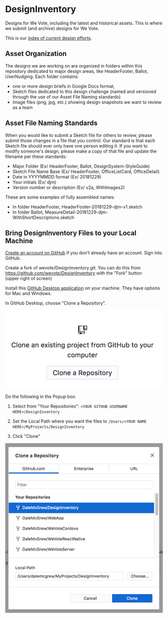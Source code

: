 # DesignInventory
Designs for We Vote, including the latest and historical assets. This is where we submit (and archive) designs for We Vote.

This is our [index of current design efforts](https://docs.google.com/spreadsheets/d/1Pi1SRrniuKOdbRWQgWWIxAyddkrLl73nn21wAhvblUw/edit).

## Asset Organization
The designs we are working on are organized in folders within this repository dedicated to major design areas, like HeaderFooter, Ballot, UserNudging. Each folder contains:

- one or more design briefs in Google Docs format, 
- Sketch files dedicated to this design challenge (named and versioned through the use of our Asset File Naming standards)
- Image files (png, jpg, etc.) showing design snapshots we want to review as a team

## Asset File Naming Standards
When you would like to submit a Sketch file for others to review, please submit those changes in a file that you control. Our standard is that each Sketch file should ever only have one person editing it. If you want to modify someone's design, please make a copy of that file and update the filename per these standards:

- Major Folder (Ex/ HeaderFooter, Ballot, DesignSystem-StyleGuide)
- Sketch File Name Base (Ex/ HeaderFooter, OfficeListCard, OfficeDetail)
- Date in YYYYMMDD format (Ex/ 20181229)
- Your initials (Ex/ djm)
- Version number or description (Ex/ v2a, WithImages2)

These are some examples of fully assembled names:

- In folder HeaderFooter, HeaderFooter-20181229-djm-v1.sketch
- In folder Ballot, MeasureDetail-20181229-djm-WithShortDescriptions.sketch

## Bring DesignInventory Files to your Local Machine

[Create an account on GitHub](https://github.com/join) if you don't already have an account. Sign into GitHub.

Create a fork of wevote/DesignInventory.git. You can do this from https://github.com/wevote/DesignInventory with the "Fork" button  
(upper right of screen)

Install this [GitHub Desktop application](https://help.github.com/desktop/guides/getting-started-with-github-desktop/installing-github-desktop/) on your machine. They have options for Mac and Windows.

In GitHub Desktop, choose "Clone a Repository".

![ScreenShot](docs/images/CloneARepository.png)

Do the following in the Popup box:

1. Select from "Your Repositories": `<YOUR GITHUB USERNAME HERE>/DesignInventory`

1. Set the Local Path where you want the files to `/Users/<YOUR NAME HERE>/MyProjects/DesignInventory`

1. Click "Clone"

![ScreenShot](docs/images/CloneARepositoryPopup.png)


